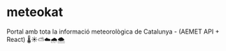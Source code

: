 # meteokat
Portal amb tota la informació meteorològica de Catalunya - (AEMET API + React) 🌡️☀️⛅☁️🌧️🌨️
